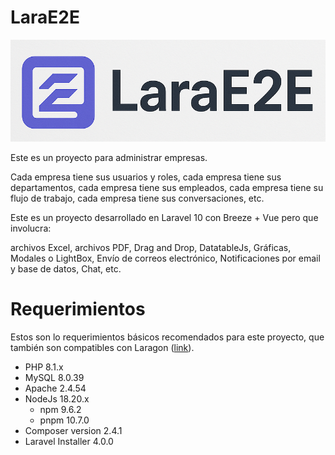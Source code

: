 # LaraE2E

![logo](gh_assets/logo.png)

Este es un proyecto para administrar empresas.

Cada empresa tiene sus usuarios y roles, cada empresa tiene sus departamentos, cada empresa tiene sus empleados, cada empresa tiene su flujo de trabajo, cada empresa tiene sus conversaciones, etc.

Este es un proyecto desarrollado en Laravel 10 con Breeze + Vue pero que involucra:

archivos Excel, archivos PDF, Drag and Drop, DatatableJs, Gráficas, Modales o LightBox, Envío de correos electrónico, Notificaciones por email y base de datos, Chat, etc.

# Requerimientos

Estos son lo requerimientos básicos recomendados para este proyecto, que también
son compatibles con Laragon ([link](https://laragon.org)).

- PHP 8.1.x
- MySQL 8.0.39
- Apache 2.4.54
- NodeJs 18.20.x
  - npm 9.6.2
  - pnpm 10.7.0
- Composer version 2.4.1
- Laravel Installer 4.0.0
